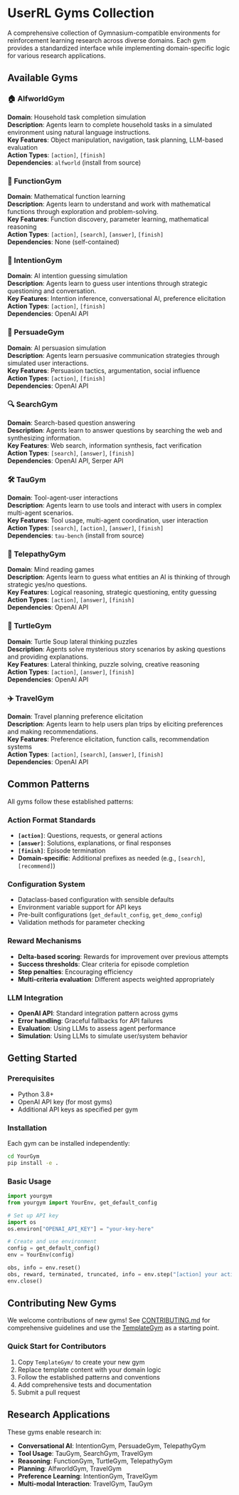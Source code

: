 # UserRL Gyms Collection

A comprehensive collection of Gymnasium-compatible environments for reinforcement learning research across diverse domains. Each gym provides a standardized interface while implementing domain-specific logic for various research applications.

## Available Gyms

### 🏠 AlfworldGym
**Domain**: Household task completion simulation  
**Description**: Agents learn to complete household tasks in a simulated environment using natural language instructions.  
**Key Features**: Object manipulation, navigation, task planning, LLM-based evaluation  
**Action Types**: `[action]`, `[finish]`  
**Dependencies**: `alfworld` (install from source)

### 🔢 FunctionGym  
**Domain**: Mathematical function learning  
**Description**: Agents learn to understand and work with mathematical functions through exploration and problem-solving.  
**Key Features**: Function discovery, parameter learning, mathematical reasoning  
**Action Types**: `[action]`, `[search]`, `[answer]`, `[finish]`  
**Dependencies**: None (self-contained)

### 🎯 IntentionGym
**Domain**: AI intention guessing simulation  
**Description**: Agents learn to guess user intentions through strategic questioning and conversation.  
**Key Features**: Intention inference, conversational AI, preference elicitation  
**Action Types**: `[action]`, `[finish]`  
**Dependencies**: OpenAI API

### 💬 PersuadeGym
**Domain**: AI persuasion simulation  
**Description**: Agents learn persuasive communication strategies through simulated user interactions.  
**Key Features**: Persuasion tactics, argumentation, social influence  
**Action Types**: `[action]`, `[finish]`  
**Dependencies**: OpenAI API

### 🔍 SearchGym
**Domain**: Search-based question answering  
**Description**: Agents learn to answer questions by searching the web and synthesizing information.  
**Key Features**: Web search, information synthesis, fact verification  
**Action Types**: `[search]`, `[answer]`, `[finish]`  
**Dependencies**: OpenAI API, Serper API

### 🛠️ TauGym
**Domain**: Tool-agent-user interactions  
**Description**: Agents learn to use tools and interact with users in complex multi-agent scenarios.  
**Key Features**: Tool usage, multi-agent coordination, user interaction  
**Action Types**: `[search]`, `[action]`, `[answer]`, `[finish]`  
**Dependencies**: `tau-bench` (install from source)

### 🧠 TelepathyGym
**Domain**: Mind reading games  
**Description**: Agents learn to guess what entities an AI is thinking of through strategic yes/no questions.  
**Key Features**: Logical reasoning, strategic questioning, entity guessing  
**Action Types**: `[action]`, `[answer]`, `[finish]`  
**Dependencies**: OpenAI API

### 🧩 TurtleGym
**Domain**: Turtle Soup lateral thinking puzzles  
**Description**: Agents solve mysterious story scenarios by asking questions and providing explanations.  
**Key Features**: Lateral thinking, puzzle solving, creative reasoning  
**Action Types**: `[action]`, `[answer]`, `[finish]`  
**Dependencies**: OpenAI API

### ✈️ TravelGym
**Domain**: Travel planning preference elicitation  
**Description**: Agents learn to help users plan trips by eliciting preferences and making recommendations.  
**Key Features**: Preference elicitation, function calls, recommendation systems  
**Action Types**: `[action]`, `[search]`, `[answer]`, `[finish]`  
**Dependencies**: OpenAI API

## Common Patterns

All gyms follow these established patterns:

### Action Format Standards
- **`[action]`**: Questions, requests, or general actions
- **`[answer]`**: Solutions, explanations, or final responses  
- **`[finish]`**: Episode termination
- **Domain-specific**: Additional prefixes as needed (e.g., `[search]`, `[recommend]`)

### Configuration System
- Dataclass-based configuration with sensible defaults
- Environment variable support for API keys
- Pre-built configurations (`get_default_config`, `get_demo_config`)
- Validation methods for parameter checking

### Reward Mechanisms
- **Delta-based scoring**: Rewards for improvement over previous attempts
- **Success thresholds**: Clear criteria for episode completion
- **Step penalties**: Encouraging efficiency
- **Multi-criteria evaluation**: Different aspects weighted appropriately

### LLM Integration
- **OpenAI API**: Standard integration pattern across gyms
- **Error handling**: Graceful fallbacks for API failures
- **Evaluation**: Using LLMs to assess agent performance
- **Simulation**: Using LLMs to simulate user/system behavior

## Getting Started

### Prerequisites
- Python 3.8+
- OpenAI API key (for most gyms)
- Additional API keys as specified per gym

### Installation
Each gym can be installed independently:

```bash
cd YourGym
pip install -e .
```

### Basic Usage
```python
import yourgym
from yourgym import YourEnv, get_default_config

# Set up API key
import os
os.environ["OPENAI_API_KEY"] = "your-key-here"

# Create and use environment
config = get_default_config()
env = YourEnv(config)

obs, info = env.reset()
obs, reward, terminated, truncated, info = env.step("[action] your action")
env.close()
```

## Contributing New Gyms

We welcome contributions of new gyms! See [CONTRIBUTING.md](CONTRIBUTING.md) for comprehensive guidelines and use the [TemplateGym](TemplateGym/) as a starting point.

### Quick Start for Contributors
1. Copy `TemplateGym/` to create your new gym
2. Replace template content with your domain logic
3. Follow the established patterns and conventions
4. Add comprehensive tests and documentation
5. Submit a pull request

## Research Applications

These gyms enable research in:

- **Conversational AI**: IntentionGym, PersuadeGym, TelepathyGym
- **Tool Usage**: TauGym, SearchGym, TravelGym
- **Reasoning**: FunctionGym, TurtleGym, TelepathyGym
- **Planning**: AlfworldGym, TravelGym
- **Preference Learning**: IntentionGym, TravelGym
- **Multi-modal Interaction**: TravelGym, TauGym
